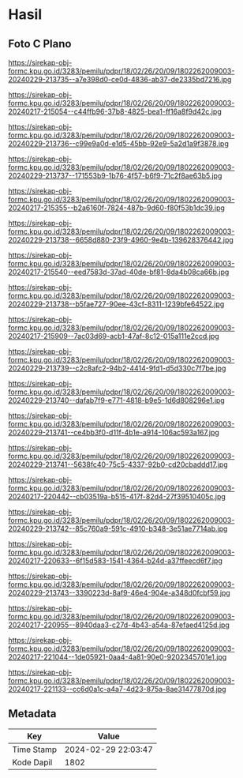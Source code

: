 # Hasil

## Foto C Plano

https://sirekap-obj-formc.kpu.go.id/3283/pemilu/pdpr/18/02/26/20/09/1802262009003-20240229-213735--a7e398d0-ce0d-4836-ab37-de2335bd7216.jpg

https://sirekap-obj-formc.kpu.go.id/3283/pemilu/pdpr/18/02/26/20/09/1802262009003-20240217-215054--c44ffb96-37b8-4825-bea1-ff16a8f9d42c.jpg

https://sirekap-obj-formc.kpu.go.id/3283/pemilu/pdpr/18/02/26/20/09/1802262009003-20240229-213736--c99e9a0d-e1d5-45bb-92e9-5a2d1a9f3878.jpg

https://sirekap-obj-formc.kpu.go.id/3283/pemilu/pdpr/18/02/26/20/09/1802262009003-20240229-213737--171553b9-1b76-4f57-b6f9-71c2f8ae63b5.jpg

https://sirekap-obj-formc.kpu.go.id/3283/pemilu/pdpr/18/02/26/20/09/1802262009003-20240217-215355--b2a6160f-7824-487b-9d60-f80f53b1dc39.jpg

https://sirekap-obj-formc.kpu.go.id/3283/pemilu/pdpr/18/02/26/20/09/1802262009003-20240229-213738--6658d880-23f9-4960-9e4b-139628376442.jpg

https://sirekap-obj-formc.kpu.go.id/3283/pemilu/pdpr/18/02/26/20/09/1802262009003-20240217-215540--eed7583d-37ad-40de-bf81-8da4b08ca66b.jpg

https://sirekap-obj-formc.kpu.go.id/3283/pemilu/pdpr/18/02/26/20/09/1802262009003-20240229-213738--b5fae727-90ee-43cf-8311-1239bfe64522.jpg

https://sirekap-obj-formc.kpu.go.id/3283/pemilu/pdpr/18/02/26/20/09/1802262009003-20240217-215909--7ac03d69-acb1-47af-8c12-015a111e2ccd.jpg

https://sirekap-obj-formc.kpu.go.id/3283/pemilu/pdpr/18/02/26/20/09/1802262009003-20240229-213739--c2c8afc2-94b2-4414-9fd1-d5d330c7f7be.jpg

https://sirekap-obj-formc.kpu.go.id/3283/pemilu/pdpr/18/02/26/20/09/1802262009003-20240229-213740--dafab7f9-e771-4818-b9e5-1d6d808296e1.jpg

https://sirekap-obj-formc.kpu.go.id/3283/pemilu/pdpr/18/02/26/20/09/1802262009003-20240229-213741--ce4bb3f0-d11f-4b1e-a914-106ac593a167.jpg

https://sirekap-obj-formc.kpu.go.id/3283/pemilu/pdpr/18/02/26/20/09/1802262009003-20240229-213741--5638fc40-75c5-4337-92b0-cd20cbaddd17.jpg

https://sirekap-obj-formc.kpu.go.id/3283/pemilu/pdpr/18/02/26/20/09/1802262009003-20240217-220442--cb03519a-b515-417f-82d4-27f39510405c.jpg

https://sirekap-obj-formc.kpu.go.id/3283/pemilu/pdpr/18/02/26/20/09/1802262009003-20240229-213742--85c760a9-591c-4910-b348-3e51ae7714ab.jpg

https://sirekap-obj-formc.kpu.go.id/3283/pemilu/pdpr/18/02/26/20/09/1802262009003-20240217-220633--6f15d583-1541-4364-b24d-a37ffeecd6f7.jpg

https://sirekap-obj-formc.kpu.go.id/3283/pemilu/pdpr/18/02/26/20/09/1802262009003-20240229-213743--3390223d-8af9-46e4-904e-a348d0fcbf59.jpg

https://sirekap-obj-formc.kpu.go.id/3283/pemilu/pdpr/18/02/26/20/09/1802262009003-20240217-220955--8940daa3-c27d-4b43-a54a-87efaed4125d.jpg

https://sirekap-obj-formc.kpu.go.id/3283/pemilu/pdpr/18/02/26/20/09/1802262009003-20240217-221044--1de05921-0aa4-4a81-90e0-9202345701e1.jpg

https://sirekap-obj-formc.kpu.go.id/3283/pemilu/pdpr/18/02/26/20/09/1802262009003-20240217-221133--cc6d0a1c-a4a7-4d23-875a-8ae31477870d.jpg


## Metadata

| Key        | Value               |
| ---------- | ------------------- |
| Time Stamp | 2024-02-29 22:03:47 |
| Kode Dapil | 1802                |



